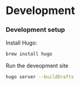 # Development
### Development setup

Install Hugo:
```bash
brew install hugo
```
Run the deveopment site
```bash
hugo server --buildDrafts
```
